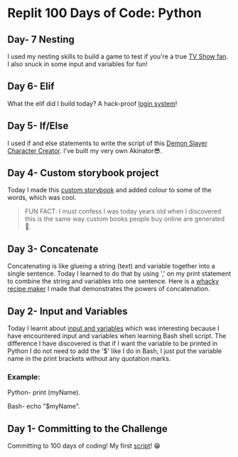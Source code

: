 # Replit 100 Days of Code: Python

## Day- 7 Nesting
I used my nesting skills to build a game to test if you're a true [TV Show fan](https://replit.com/@AnesuMasawi/day-7100-days). I also snuck in some input and variables for fun!

## Day 6- Elif
What the elif did I build today? A hack-proof [login system](https://replit.com/@AnesuMasawi/day6100-days)!


## Day 5- If/Else
  I used if and else statements to write the script of this [Demon Slayer Character Creator](https://replit.com/@AnesuMasawi/day5100-days). I've  built my very own Akinator😎.

## Day 4- Custom storybook project
  Today I made this [custom storybook](https://replit.com/@AnesuMasawi/day4100-days) and added colour to some of the words, which was cool.
  
  > FUN FACT:
  >I must confess I was today years old when I discovered this is the same way custom books people buy online are generated 🤯.




## Day 3- Concatenate
Concatenating is like glueing a string (text) and variable together into a single sentence. Today I learned to do that by using ',' on my print statement to combine the string and variables into one sentence. Here is a [whacky recipe maker](https://replit.com/@AnesuMasawi/day-3100-days#main.py) I made that demonstrates the powers of concatenation.


## Day 2- Input and Variables
Today I learnt about [input and variables](https://replit.com/@AnesuMasawi/day2100-days) which was interesting because I have encountered input and variables when learning Bash shell script. The difference I have discovered is that if I want the variable to be printed in Python I do not need to add the '$' like I do in Bash, I just put the variable name in the print brackets without any quotation marks.

### Example:
Python- print (myName).

Bash-   echo "$myName".

## Day 1- Committing to the Challenge
Committing to 100 days of coding!
My first [script](https://replit.com/@AnesuMasawi/Day-1100-days#main%20(copy).py)! 😁
